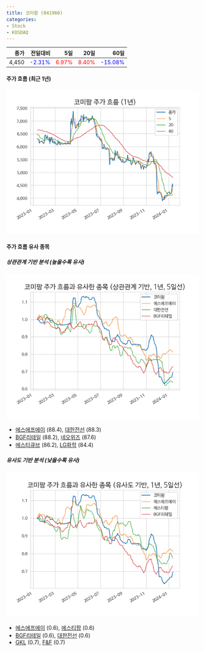 ```yaml
---
title: 코미팜 (041960)
categories:
- Stock
- KOSDAQ
---
```


|종가|전일대비|5일|20일|60일|
|---:|-------:|--:|---:|---:|
|4,450|<span style="color: blue">-2.31%</span>|<span style="color: red">6.97%</span>|<span style="color: red">8.40%</span>|<span style="color: blue">-15.08%</span>|

<!-- more -->


#### 주가 흐름 (최근 1년)
![041960](/assets/images/stock/041960.png)


#### 주가 흐름 유사 종목


##### 상관관계 기반 분석 (높을수록 유사)
![041960](/assets/images/stock/041960_corr.png)
- [에스에프에이](/056190/) (88.4), [대한전선](/001440/) (88.3)
- [BGF리테일](/282330/) (88.2), [네오위즈](/095660/) (87.6)
- [에스티큐브](/052020/) (86.2), [LG화학](/051910/) (84.4)


##### 유사도 기반 분석 (낮을수록 유사)	
![041960](/assets/images/stock/041960_sim.png)
- [에스에프에이](/056190/) (0.6), [에스티팜](/237690/) (0.6)
- [BGF리테일](/282330/) (0.6), [대한전선](/001440/) (0.6)
- [GKL](/114090/) (0.7), [F&F](/383220/) (0.7)
